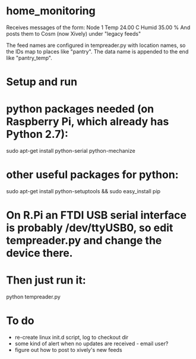 home_monitoring
===============   

Receives messages of the form:
Node 1 Temp 24.00 C Humid 35.00 % 
And posts them to Cosm (now Xively) under "legacy feeds" 

The feed names are configured in tempreader.py with location names, so the IDs map to places like "pantry". The data name is appended to the end like "pantry_temp". 


Setup and run
============= 

# python packages needed (on Raspberry Pi, which already has Python 2.7):

sudo apt-get install python-serial python-mechanize

# other useful packages for python: 
sudo apt-get install python-setuptools && sudo easy_install pip

# On R.Pi an FTDI USB serial interface is probably /dev/ttyUSB0, so edit tempreader.py and change the device there.  

# Then just run it:
python tempreader.py 


To do
=====

* re-create linux init.d script, log to checkout dir
* some kind of alert when no updates are received - email user?
* figure out how to post to xively's new feeds 
